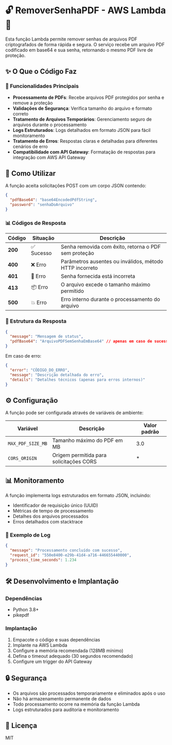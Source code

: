 # 🔓 RemoverSenhaPDF - AWS Lambda 📄

Esta função Lambda permite remover senhas de arquivos PDF criptografados de forma rápida e segura. O serviço recebe um arquivo PDF codificado em base64 e sua senha, retornando o mesmo PDF livre de proteção.

## ✨ O Que o Código Faz

### 🔧 Funcionalidades Principais

* **Processamento de PDFs**: Recebe arquivos PDF protegidos por senha e remove a proteção
* **Validações de Segurança**: Verifica tamanho do arquivo e formato correto
* **Tratamento de Arquivos Temporários**: Gerenciamento seguro de arquivos durante o processamento
* **Logs Estruturados**: Logs detalhados em formato JSON para fácil monitoramento
* **Tratamento de Erros**: Respostas claras e detalhadas para diferentes cenários de erro
* **Compatibilidade com API Gateway**: Formatação de respostas para integração com AWS API Gateway

## 🚀 Como Utilizar

A função aceita solicitações POST com um corpo JSON contendo:

```json
{
  "pdfBase64": "base64EncodedPdfString",
  "password": "senhaDoArquivo"
}
```

### 📊 Códigos de Resposta

| Código | Situação | Descrição |
|--------|----------|-----------|
| **200** | ✅ Sucesso | Senha removida com êxito, retorna o PDF sem proteção |
| **400** | ❌ Erro | Parâmetros ausentes ou inválidos, método HTTP incorreto |
| **401** | 🔑 Erro | Senha fornecida está incorreta |
| **413** | 📦 Erro | O arquivo excede o tamanho máximo permitido |
| **500** | 💥 Erro | Erro interno durante o processamento do arquivo |

### 🧰 Estrutura da Resposta

```json
{
  "message": "Mensagem de status",
  "pdfBase64": "ArquivoPDFSemSenhaEmBase64" // apenas em caso de sucesso
}
```

Em caso de erro:

```json
{
  "error": "CÓDIGO_DO_ERRO",
  "message": "Descrição detalhada do erro",
  "details": "Detalhes técnicos (apenas para erros internos)"
}
```

## ⚙️ Configuração

A função pode ser configurada através de variáveis de ambiente:

| Variável | Descrição | Valor padrão |
|----------|-----------|--------------|
| `MAX_PDF_SIZE_MB` | Tamanho máximo do PDF em MB | 3.0 |
| `CORS_ORIGIN` | Origem permitida para solicitações CORS | * |

## 📊 Monitoramento

A função implementa logs estruturados em formato JSON, incluindo:
* Identificador de requisição único (UUID)
* Métricas de tempo de processamento
* Detalhes dos arquivos processados
* Erros detalhados com stacktrace

### 📝 Exemplo de Log

```json
{
  "message": "Processamento concluído com sucesso",
  "request_id": "550e8400-e29b-41d4-a716-446655440000",
  "process_time_seconds": 1.234
}
```

## 🛠️ Desenvolvimento e Implantação

### Dependências
- Python 3.8+
- pikepdf

### Implantação
1. Empacote o código e suas dependências
2. Implante na AWS Lambda
3. Configure a memória recomendada (128MB mínimo)
4. Defina o timeout adequado (30 segundos recomendado)
5. Configure um trigger do API Gateway

## 🔒 Segurança

- Os arquivos são processados temporariamente e eliminados após o uso
- Não há armazenamento permanente de dados
- Todo processamento ocorre na memória da função Lambda
- Logs estruturados para auditoria e monitoramento

## 📄 Licença

MIT
